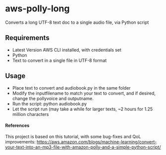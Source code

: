 # aws-polly-long
Converts a long UTF-8 text doc to a single audio file, via Python script

## Requirements
- Latest Version AWS CLI installed, with credentials set
- Python
- Text to convert in a single file in UTF-8 format


## Usage
- Place text to convert and audiobook.py in the same folder
- Modify the inputfilename to match your text to convert, and if desired, change the pollyvoice and outputname.
- Run the script: python audiobook.py
- Let the script run (may take a while for larger texts, ~2 hours for 1.25 million characters


#### References
This project is based on this tutorial, with some bug-fixes and QoL improvements: https://aws.amazon.com/blogs/machine-learning/convert-your-text-into-an-mp3-file-with-amazon-polly-and-a-simple-python-script/
